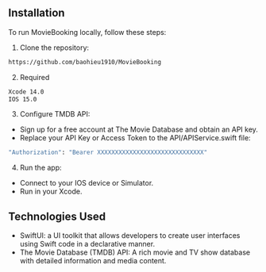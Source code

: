 
## Installation

To run MovieBooking locally, follow these steps:

1. Clone the repository:
```bash
https://github.com/baohieu1910/MovieBooking
```

2. Required
```bash
Xcode 14.0
IOS 15.0
```
3. Configure TMDB API:
- Sign up for a free account at The Movie Database and obtain an API key.
- Replace your API Key or Access Token to the API/APIService.swift file:
```bash
"Authorization": "Bearer XXXXXXXXXXXXXXXXXXXXXXXXXXXXXX"

```

4. Run the app:
- Connect to your IOS device or Simulator.
- Run in your Xcode.

## Technologies Used

- SwiftUI: a UI toolkit that allows developers to create user interfaces using Swift code in a declarative manner.
- The Movie Database (TMDB) API: A rich movie and TV show database with detailed information and media content.

